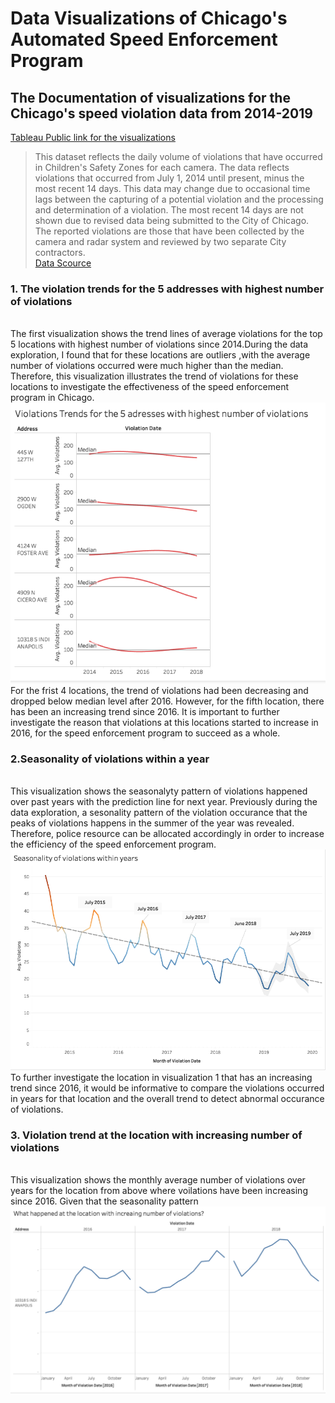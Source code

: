 # Data Visualizations of Chicago's Automated Speed Enforcement Program
## The Documentation of visualizations for the Chicago's speed violation data from 2014-2019
[Tableau Public link for the visualizations](https://public.tableau.com/profile/yuhe.ren#!/vizhome/ChicagosSpeedEnforcementProgramAnalytics/Dashboard1)
>This dataset reflects the daily volume of violations that have occurred in Children's Safety Zones for each camera. The data reflects violations that occurred from July 1, 2014 until present, minus the most recent 14 days. This data may change due to occasional time lags between the capturing of a potential violation and the processing and determination of a violation. The most recent 14 days are not shown due to revised data being submitted to the City of Chicago. The reported violations are those that have been collected by the camera and radar system and reviewed by two separate City contractors. 
</br>[Data Scource]( https://data.cityofchicago.org/Transportation/Speed-Camera-Violations/hhkd-xvj4)

### 1. The violation trends for the 5 addresses with highest number of violations
</br>The first visualization shows the trend lines of average violations for the top 5 locations with highest number of violations since 2014.During the data exploration, I found that for these locations are outliers ,with the average number of violations occurred were much higher than the median. Therefore, this visualization illustrates the trend of violations for these locations to investigate the effectiveness of the speed enforcement program in Chicago.
![locations with highest violations trend](images/1-1.png)
</br>For the frist 4 locations, the trend of violations had been decreasing and dropped below median level after 2016. However, for the fifth location, there has been an increasing trend since 2016. It is important to further investigate the reason that violations at this locations started to increase in 2016, for the speed enforcement program to succeed as a whole.

### 2.Seasonality of violations within a year
</br>This visualization shows the seasonalyty pattern of violations happened over past years with the prediction line for next year. Previously during the data exploration, a sesonality pattern of the violation occurance that the peaks of violations happens in the summer of the year was revealed. Therefore, police resource can be allocated accordingly in order to increase the efficiency of the speed enforcement program. 
![Seasonality of violations within a year](images/2-2.png)
To further investigate the location in visualization 1 that has an increasing trend since 2016, it would be informative to compare the violations occurred in years for that location and the overall trend to detect abnormal occurance of violations.

### 3. Violation trend at the location with increasing number of violations
</br>This visualization shows the monthly average number of violations over years for the location from above where voilations have been increasing since 2016. Given that the seasonality pattern 
![Location with increasing number of violations](images/3-3.png)




